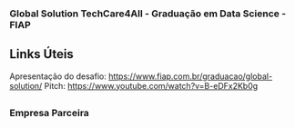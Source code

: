 ### Global Solution TechCare4All - Graduação em Data Science - FIAP

## Links Úteis

Apresentação do desafio: https://www.fiap.com.br/graduacao/global-solution/
Pitch: https://www.youtube.com/watch?v=B-eDFx2Kb0g

##
### Empresa Parceira
